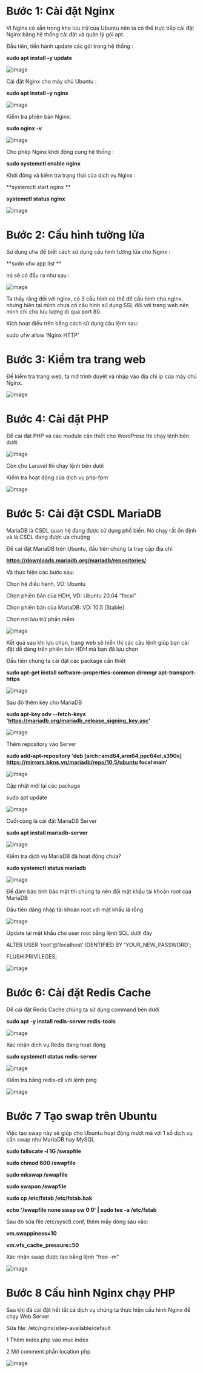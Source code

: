 # Bước 1: Cài đặt Nginx

Vì Nginx có sẵn trong kho lưu trữ của Ubuntu nên ta có thể trực tiếp cài đặt Nginx bằng hệ thống cài đặt và quản lý gói apt.

Đầu tiên, tiến hành update các gói trong hệ thống :

**sudo apt install -y update**

![image](https://user-images.githubusercontent.com/101611197/159393628-3bb8f87c-fd3a-4ba5-a5d8-a59981e4b32f.png)

Cài đặt Nginx cho máy chủ Ubuntu :

**sudo apt install -y nginx**

![image](https://user-images.githubusercontent.com/101611197/159393903-d20dc0ee-2935-4e4e-b4ca-8f18fa90771f.png)

Kiểm tra phiên bản Nginx:

**sudo nginx -v**

![image](https://user-images.githubusercontent.com/101611197/159394159-ecfc7d02-5ba7-43e6-8851-458bbd8be781.png)

Cho phép Nginx khởi động cùng hệ thống :

**sudo systemctl enable nginx**

Khởi động và kiểm tra trạng thái của dịch vụ Nginx :

**systemctl start nginx **

**systemctl status nginx**

![image](https://user-images.githubusercontent.com/101611197/159394295-9fb66a58-6952-4022-8951-ff271eb4adb8.png)

# Bước 2: Cấu hình tường lửa

Sử dụng ufw để biết cách sử dụng cấu hình tường lửa cho Nginx :

**sudo ufw app list **

nó sẽ có đầu ra như sau :

![image](https://user-images.githubusercontent.com/101611197/159394550-aef1227f-585c-4126-a769-c75373008d43.png)

Ta thấy rằng đối với nginx, có 3 cấu hình có thể để cấu hình cho nginx, nhưng hiện tại mình chưa có cấu hình sử dụng SSL đối với trang web nên mình chỉ cho lưu lượng đi qua port 80.

Kích hoạt điều trên bằng cách sử dụng câu lệnh sau:

sudo ufw allow 'Nginx HTTP'

# Bước 3: Kiểm tra trang web

Để kiểm tra trang web, ta mở trình duyệt và nhập vào địa chỉ ip của máy chủ Nginx.

![image](https://user-images.githubusercontent.com/101611197/159401237-5021ef2c-3dc1-4da0-b650-c48861ba4b46.png)

# Bước 4: Cài đặt PHP

Để cài đặt PHP và các module cần thiết cho WordPress thì chạy lênh bên dưới:

![image](https://user-images.githubusercontent.com/101611197/159445018-b84c0b00-52a1-425a-b8f4-dd35ad247d15.png)

Còn cho Laravel thì chạy lệnh bên dưới

Kiểm tra hoạt động của dịch vụ php-fpm

![image](https://user-images.githubusercontent.com/101611197/159445371-ebddf9f2-d982-495a-8e2e-6abf16e471b2.png)

# Bước 5: Cài đặt CSDL MariaDB

MariaDB là CSDL quan hệ đang được sử dụng phổ biến. Nó chạy rất ổn định và là CSDL đang được ưa chuộng

Để cài đặt MariaDB trên Ubuntu, đầu tiên chúng ta truy cập địa chỉ

**https://downloads.mariadb.org/mariadb/repositories/**

Và thực hiện các bước sau:

Chọn hệ điều hành, VD: Ubuntu

Chọn phiên bản của HDH, VD: Ubuntu 20.04 “focal”

Chọn phiên bản của MariaDB: VD: 10.5 [Stable]

Chọn nơi lưu trữ phần mềm

![image](https://user-images.githubusercontent.com/101611197/159445997-0b7e9175-a0b7-44e5-a93b-8359f9a78bae.png)

Kết quả sau khi lựu chọn, trang web sẽ hiển thị các câu lệnh giúp bạn cài đặt dễ dàng trên phiên bản HDH mà bạn đã lựu chọn

Đầu tiên chúng ta cài đặt các package cần thiết

**sudo apt-get install software-properties-common dirmngr apt-transport-https**

![image](https://user-images.githubusercontent.com/101611197/159446212-cdce62d3-bed2-438f-9db0-738e34c75796.png)

Sau đó thêm key cho MariaDB

**sudo apt-key adv --fetch-keys 'https://mariadb.org/mariadb_release_signing_key.asc'**

![image](https://user-images.githubusercontent.com/101611197/159446356-0d5eabad-ec8f-47ee-9906-03adfdf9a0f3.png)

Thêm repository vào Server

**sudo add-apt-repository 'deb [arch=amd64,arm64,ppc64el,s390x] https://mirrors.bkns.vn/mariadb/repo/10.5/ubuntu focal main'**

![image](https://user-images.githubusercontent.com/101611197/159446519-e05eedc4-42a5-436b-9f84-708087f36be0.png)

Cập nhật mới lại các package

sudo apt update

![image](https://user-images.githubusercontent.com/101611197/159446634-a903da71-769a-4cc0-83f2-f241004a8ab6.png)

Cuối cùng là cài đặt MariaDB Server

**sudo apt install mariadb-server**

![image](https://user-images.githubusercontent.com/101611197/159446761-1728bb94-1baf-47bb-9ca9-6f41dcf0f032.png)

Kiểm tra dịch vụ MariaDB đã hoạt động chưa?

**sudo systemctl status mariadb**

![image](https://user-images.githubusercontent.com/101611197/159447583-d7741c2e-f68f-4f2c-8a35-d736f2fd6dba.png)

Để đảm bảo tính bảo mật thì chúng ta nên đổi mật khẩu tài khoản root của MariaDB

Đầu tiên đăng nhập tài khoản root với mật khẩu là rỗng

![image](https://user-images.githubusercontent.com/101611197/159447692-c1a51b46-bdfe-4299-b46c-e45619be87e4.png)

Update lại mật khẩu cho user root bằng lệnh SQL dưới đây

ALTER USER 'root'@'localhost' IDENTIFIED BY 'YOUR_NEW_PASSWORD';

FLUSH PRIVILEGES;

![image](https://user-images.githubusercontent.com/101611197/159447915-16273071-cf13-4dca-9532-0ab6bec33239.png)

# Bước 6: Cài đặt Redis Cache

Để cài đặt Redis Cache chúng ta sử dụng command bên dưới

**sudo apt -y install redis-server redis-tools**

![image](https://user-images.githubusercontent.com/101611197/159448135-ce447dbe-92ed-44b4-88b9-6597ca49c507.png)

Xác nhận dịch vụ Redis đang hoạt động

**sudo systemctl status redis-server**

![image](https://user-images.githubusercontent.com/101611197/159448414-e4d93a23-dde0-44eb-8418-e51fbf8260b0.png)

Kiểm tra bằng redis-cli với lệnh ping

![image](https://user-images.githubusercontent.com/101611197/159448599-4587f087-1319-468d-813e-a4d431b3a04d.png)

# Bước 7 Tạo swap trên Ubuntu

Việc tạo swap này sẽ giúp cho Ubuntu hoạt động mượt mà với 1 số dịch vụ cần swap như MariaDB hay MySQL

**sudo fallocate -l 1G /swapfile**

**sudo chmod 600 /swapfile**

**sudo mkswap /swapfile**

**sudo swapon /swapfile**

**sudo cp /etc/fstab /etc/fstab.bak**

**echo '/swapfile none swap sw 0 0' | sudo tee -a /etc/fstab**

Sau đó sửa file /etc/sysctl.conf, thêm mấy dòng sau vào:

**vm.swappiness=10**

**vm.vfs_cache_pressure=50**

Xác nhận swap được tạo bằng lệnh “free -m”

![image](https://user-images.githubusercontent.com/101611197/159449427-7a540526-7490-4d71-b288-731d5942d9ca.png)

# Bước 8 Cấu hình Nginx chạy PHP

Sau khi đã cài đặt hết tất cả dịch vụ chúng ta thực hiện cấu hình Nginx để chạy Web Server

Sửa file: /etc/nginx/sites-available/default

1 Thêm index.php vào mục index

2 Mở comment phần location php

![image](https://user-images.githubusercontent.com/101611197/159456408-c3c648d9-9e31-436b-884a-d19bcb530bf0.png)







